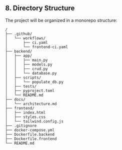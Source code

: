 ## 8. Directory Structure

The project will be organized in a monorepo structure:

```
/
├── .github/
│   └── workflows/
│       ├── ci.yaml
│       └── frontend-ci.yaml
├── backend/
│   ├── app/
│   │   ├── main.py
│   │   ├── models.py
│   │   ├── crud.py
│   │   └── database.py
│   ├── scripts/
│   │   └── populate_db.py
│   ├── tests/
│   ├── pyproject.toml
│   └── README.md
├── docs/
│   └── architecture.md
├── frontend/
│   ├── index.html
│   ├── styles.css
│   └── tailwind.config.js
├── .gitignore
├── docker-compose.yml
├── Dockerfile.backend
├── Dockerfile.frontend
└── README.md
```
